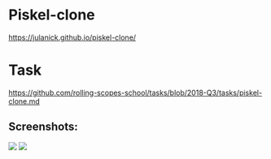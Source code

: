 # Piskel-clone

https://julanick.github.io/piskel-clone/

# Task

https://github.com/rolling-scopes-school/tasks/blob/2018-Q3/tasks/piskel-clone.md


## Screenshots: 
![](https://s8.hostingkartinok.com/uploads/images/2019/09/91e903fc0fa7387cd9faba7e76d19b1f.png)
![](https://s8.hostingkartinok.com/uploads/images/2019/09/7fa964eafda0a289a7901d7d4475201d.png)
